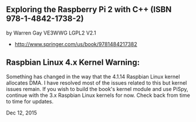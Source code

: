 ## Exploring the Raspberry Pi 2 with C++ (ISBN 978-1-4842-1738-2)

by Warren Gay VE3WWG
LGPL2 V2.1

 * http://www.springer.com/us/book/9781484217382

## Raspbian Linux 4.x Kernel Warning:

Something has changed in the way that the 4.1.14 Raspbian Linux kernel allocates DMA. I have resolved most of the issues related to this but kernel issues remain. If you wish to build the book's kernel module and use PiSpy, continue with the 3.x Raspbian Linux kernels for now. Check back from time to time for updates.

Dec 12, 2015
